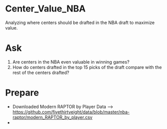 # Center_Value_NBA
Analyzing where centers should be drafted in the NBA draft to maximize value.

# Ask
1. Are centers in the NBA even valuable in winning games?
2. How do centers drafted in the top 15 picks of the draft compare with the rest of the centers drafted?

# Prepare
- Downloaded Modern RAPTOR by Player Data --> https://github.com/fivethirtyeight/data/blob/master/nba-raptor/modern_RAPTOR_by_player.csv
- 
